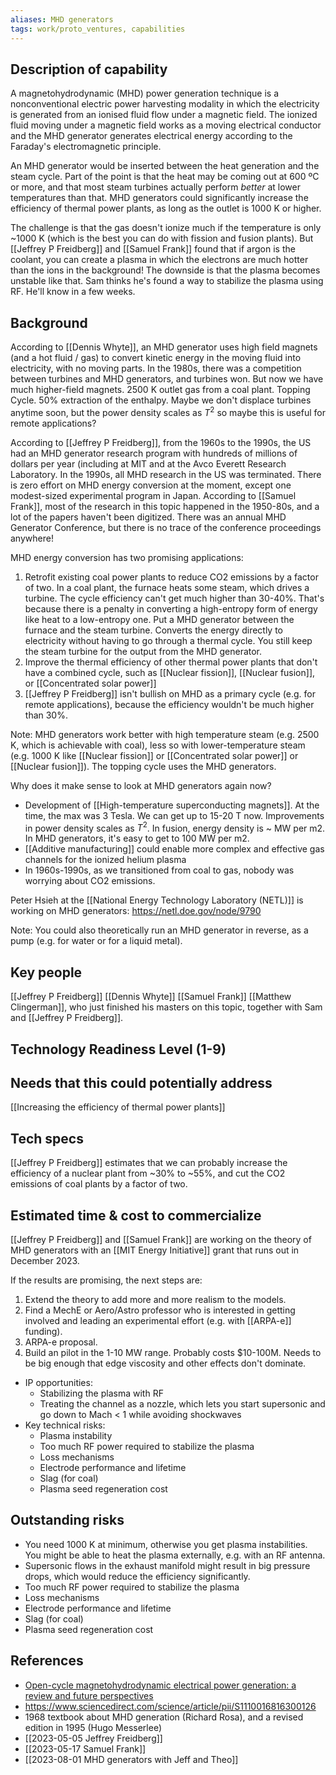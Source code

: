 ```yaml
---
aliases: MHD generators
tags: work/proto_ventures, capabilities
---
```

## Description of capability
A magnetohydrodynamic (MHD) power generation technique is a nonconventional electric power harvesting modality in which the electricity is generated from an ionised fluid flow under a magnetic field. The ionized fluid moving under a magnetic field works as a moving electrical conductor and the MHD generator generates electrical energy according to the Faraday's electromagnetic principle.

An MHD generator would be inserted between the heat generation and the steam cycle. Part of the point is that the heat may be coming out at 600 ºC or more, and that most steam turbines actually perform *better* at lower temperatures than that. MHD generators could significantly increase the efficiency of thermal power plants, as long as the outlet is 1000 K or higher.

The challenge is that the gas doesn't ionize much if the temperature is only ~1000 K (which is the best you can do with fission and fusion plants). But [[Jeffrey P Freidberg]] and [[Samuel Frank]] found that if argon is the coolant, you can create a plasma in which the electrons are much hotter than the ions in the background! The downside is that the plasma becomes unstable like that. Sam thinks he's found a way to stabilize the plasma using RF. He'll know in a few weeks.

## Background
According to [[Dennis Whyte]], an MHD generator uses high field magnets (and a hot fluid / gas) to convert kinetic energy in the moving fluid into electricity, with no moving parts. In the 1980s, there was a competition between turbines and MHD generators, and turbines won. But now we have much higher-field magnets. 2500 K outlet gas from a coal plant. Topping Cycle. 50% extraction of the enthalpy. Maybe we don't displace turbines anytime soon, but the power density scales as $T^2$ so maybe this is useful for remote applications? 

According to [[Jeffrey P Freidberg]], from the 1960s to the 1990s, the US had an MHD generator research program with hundreds of millions of dollars per year (including at MIT and at the Avco Everett Research Laboratory. In the 1990s, all MHD research in the US was terminated. There is zero effort on MHD energy conversion at the moment, except one modest-sized experimental program in Japan. According to [[Samuel Frank]], most of the research in this topic happened in the 1950-80s, and a lot of the papers haven't been digitized. There was an annual MHD Generator Conference, but there is no trace of the conference proceedings anywhere!

MHD energy conversion has two promising applications:
1. Retrofit existing coal power plants to reduce CO2 emissions by a factor of two. In a coal plant, the furnace heats some steam, which drives a turbine. The cycle efficiency can't get much higher than 30-40%. That's because there is a penalty in converting a high-entropy form of energy like heat to a low-entropy one. Put a MHD generator between the furnace and the steam turbine. Converts the energy directly to electricity without having to go through a thermal cycle. You still keep the steam turbine for the output from the MHD generator.
2. Improve the thermal efficiency of other thermal power plants that don't have a combined cycle, such as [[Nuclear fission]], [[Nuclear fusion]], or [[Concentrated solar power]]
3. [[Jeffrey P Freidberg]] isn't bullish on MHD as a primary cycle (e.g. for remote applications), because the efficiency wouldn't be much higher than 30%.

Note: MHD generators work better with high temperature steam (e.g. 2500 K, which is achievable with coal), less so with lower-temperature steam (e.g. 1000 K like [[Nuclear fission]] or [[Concentrated solar power]] or [[Nuclear fusion]]). The topping cycle uses the MHD generators. 

Why does it make sense to look at MHD generators again now?
- Development of [[High-temperature superconducting magnets]]. At the time, the max was 3 Tesla. We can get up to 15-20 T now. Improvements in power density scales as $T^2$. In fusion, energy density is ~ MW per m2. In MHD generators, it's easy to get to 100 MW per m2.
- [[Additive manufacturing]] could enable more complex and effective gas channels for the ionized helium plasma
- In 1960s-1990s, as we transitioned from coal to gas, nobody was worrying about CO2 emissions.

Peter Hsieh at the [[National Energy Technology Laboratory (NETL)]] is working on MHD generators: https://netl.doe.gov/node/9790

Note: You could also theoretically run an MHD generator in reverse, as a pump (e.g. for water or for a liquid metal).

## Key people
[[Jeffrey P Freidberg]]
[[Dennis Whyte]]
[[Samuel Frank]]
[[Matthew Clingerman]], who just finished his masters on this topic, together with Sam and [[Jeffrey P Freidberg]].

## Technology Readiness Level (1-9)

## Needs that this could potentially address
[[Increasing the efficiency of thermal power plants]]

## Tech specs
[[Jeffrey P Freidberg]] estimates that we can probably increase the efficiency of a nuclear plant from ~30% to ~55%, and cut the CO2 emissions of coal plants by a factor of two.

## Estimated time & cost to commercialize
[[Jeffrey P Freidberg]] and [[Samuel Frank]] are working on the theory of MHD generators with an [[MIT Energy Initiative]] grant that runs out in December 2023. 

If the results are promising, the next steps are:
1. Extend the theory to add more and more realism to the models.
2. Find a MechE or Aero/Astro professor who is interested in getting involved and leading an experimental effort (e.g. with [[ARPA-e]] funding).
3. ARPA-e proposal.
4. Build an pilot in the 1-10 MW range. Probably costs $10-100M. Needs to be big enough that edge viscosity and other effects don't dominate.

- IP opportunities:
	- Stabilizing the plasma with RF
	- Treating the channel as a nozzle, which lets you start supersonic and go down to Mach < 1 while avoiding shockwaves
- Key technical risks:
	- Plasma instability
	- Too much RF power required to stabilize the plasma
	- Loss mechanisms
	- Electrode performance and lifetime
	- Slag (for coal)
	- Plasma seed regeneration cost

## Outstanding risks
- You need 1000 K at minimum, otherwise you get plasma instabilities. You might be able to heat the plasma externally, e.g. with an RF antenna.
- Supersonic flows in the exhaust manifold might result in big pressure drops, which would reduce the efficiency significantly.
- Too much RF power required to stabilize the plasma
- Loss mechanisms
- Electrode performance and lifetime
- Slag (for coal)
- Plasma seed regeneration cost

## References
- [Open-cycle magnetohydrodynamic electrical power generation: a review and future perspectives](https://www.sciencedirect.com/science/article/abs/pii/S0360128503000637?casa_token=ZP-hOC_bYHIAAAAA:kbKO_79cf0knZ2GlSzxmkwnBOzUz0Trb_VOv6fYayDH5Nv-l66hYU_ZdMPHBwzWWVsBOl9j5PP8)
- https://www.sciencedirect.com/science/article/pii/S1110016816300126
- 1968 textbook about MHD generation (Richard Rosa), and a revised edition in 1995 (Hugo Messerlee) 
- [[2023-05-05 Jeffrey Freidberg]]
- [[2023-05-17 Samuel Frank]]
- [[2023-08-01 MHD generators with Jeff and Theo]]

